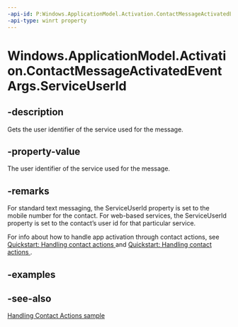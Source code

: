 ```yaml
---
-api-id: P:Windows.ApplicationModel.Activation.ContactMessageActivatedEventArgs.ServiceUserId
-api-type: winrt property
---
```


<!-- Property syntax
public string ServiceUserId { get; }
-->

# Windows.ApplicationModel.Activation.ContactMessageActivatedEventArgs.ServiceUserId

## -description
Gets the user identifier of the service used for the message.

## -property-value
The user identifier of the service used for the message.

## -remarks
For standard text messaging, the ServiceUserId property is set to the mobile number for the contact. For web-based services, the ServiceUserId property is set to the contact’s user id for that particular service.

For info about how to handle app activation through contact actions, see [Quickstart: Handling contact actions ](https://docs.microsoft.com/previous-versions/windows/apps/dn518236(v=win.10)) and [Quickstart: Handling contact actions ](https://docs.microsoft.com/previous-versions/windows/apps/dn518338(v=win.10)).

## -examples

## -see-also
[Handling Contact Actions sample](https://github.com/microsoftarchive/msdn-code-gallery-microsoft/tree/master/Official%20Windows%20Platform%20Sample/Windows%208.1%20Store%20app%20samples/99866-Windows%208.1%20Store%20app%20samples/Handling%20Contact%20Actions)
